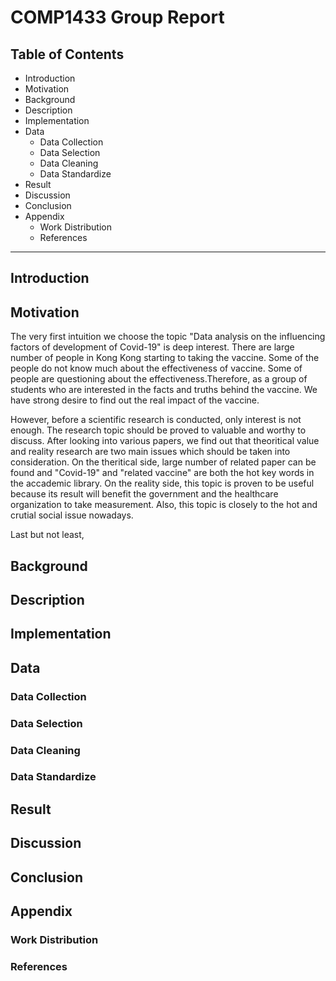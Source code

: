 # COMP1433 Group Report
## Table of Contents
- Introduction
- Motivation
- Background
- Description
- Implementation
- Data
    - Data Collection
    - Data Selection
    - Data Cleaning
    - Data Standardize
- Result
- Discussion
- Conclusion
- Appendix
    - Work Distribution
    - References

---

## Introduction
## Motivation
The very first intuition we choose the topic "Data analysis on the influencing factors of development of Covid-19" is deep interest. There are large number of people in Kong Kong starting to taking the vaccine. Some of the people do not know much about the effectiveness of vaccine. Some of people are questioning about the effectiveness.Therefore, as a group of students who are interested in the facts and truths behind the vaccine. We have strong desire to find out the real impact of the vaccine.

However, before a scientific research is conducted, only interest is not enough. The research topic should be proved to valuable and worthy to discuss. After looking into various papers, we find out that theoritical value and reality research are two main issues which should be taken into consideration. On the theritical side, large number of related paper can be found and "Covid-19" and "related vaccine" are both the hot key words in the accademic library. On the reality side, this topic is proven to be useful because its result will benefit the government and the healthcare organization to take measurement. Also, this topic is closely to the hot and crutial social issue nowadays. 

Last but not least, 
## Background
## Description
## Implementation
## Data
### Data Collection
### Data Selection
### Data Cleaning
### Data Standardize
## Result
## Discussion
## Conclusion
## Appendix
### Work Distribution
### References
